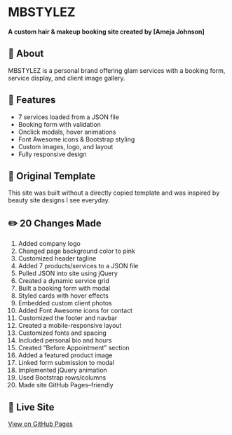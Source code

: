 # MBSTYLEZ

**A custom hair & makeup booking site created by [Ameja Johnson]**

## 💄 About
MBSTYLEZ is a personal brand offering glam services with a booking form, service display, and client image gallery.

## 🌟 Features
- 7 services loaded from a JSON file
- Booking form with validation
- Onclick modals, hover animations
- Font Awesome icons & Bootstrap styling
- Custom images, logo, and layout
- Fully responsive design

## 🧠 Original Template
This site was built without a directly copied template and was inspired by beauty site designs I see everyday.

## ✏️ 20 Changes Made
1. Added company logo
2. Changed page background color to pink
3. Customized header tagline
4. Added 7 products/services to a JSON file
5. Pulled JSON into site using jQuery
6. Created a dynamic service grid
7. Built a booking form with modal
8. Styled cards with hover effects
9. Embedded custom client photos
10. Added Font Awesome icons for contact
11. Customized the footer and navbar
12. Created a mobile-responsive layout
13. Customized fonts and spacing
14. Included personal bio and hours
15. Created “Before Appointment” section
16. Added a featured product image
17. Linked form submission to modal
18. Implemented jQuery animation
19. Used Bootstrap rows/columns
20. Made site GitHub Pages–friendly

## 🔗 Live Site
[View on GitHub Pages](https://amejaj.github.io/MBSTYLEZ/)

